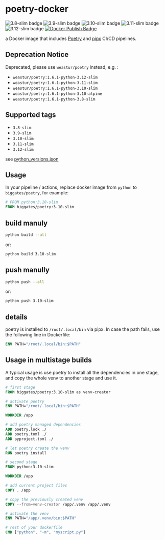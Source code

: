 # poetry-docker

![3.8-slim badge](https://img.shields.io/docker/v/biggates/poetry/3.8-slim?label=biggates%2Fpoetry&logo=docker) ![3.9-slim badge](https://img.shields.io/docker/v/biggates/poetry/3.9-slim?label=biggates%2Fpoetry&logo=docker) ![3.10-slim badge](https://img.shields.io/docker/v/biggates/poetry/3.10-slim?label=biggates%2Fpoetry&logo=docker) ![3.11-slim badge](https://img.shields.io/docker/v/biggates/poetry/3.11-slim?label=biggates%2Fpoetry&logo=docker) ![3.12-slim badge](https://img.shields.io/docker/v/biggates/poetry/3.12-slim?label=biggates%2Fpoetry&logo=docker) [![Docker Publish Badge](https://github.com/biggates/poetry-docker/actions/workflows/docker-publish.yml/badge.svg?branch=master)](https://github.com/biggates/poetry-docker/actions/workflows/docker-publish.yml)

a Docker image that includes [Poetry](https://python-poetry.org/) and [pipx](https://pypa.github.io/pipx/) CI/CD pipelines.

## Deprecation Notice

Deprecated, please use `weastur/poetry` instead, e.g. :

- `weastur/poetry:1.6.1-python-3.12-slim`
- `weastur/poetry:1.6.1-python-3.11-slim`
- `weastur/poetry:1.6.1-python-3.10-slim`
- `weastur/poetry:1.6.1-python-3.10-alpine`
- `weastur/poetry:1.6.1-python-3.8-slim`

## Supported tags

- `3.8-slim`
- `3.9-slim`
- `3.10-slim`
- `3.11-slim`
- `3.12-slim`

see [python_versions.json](./python_versions.json)

## Usage

In your pipeline / actions, replace docker image from `python` to `biggates/poetry`, for example:

```dockerfile
# FROM python:3.10-slim
FROM biggates/poetry:3.10-slim
```

## build manuly

```bash
python build --all
```

or:

```bash
python build 3.10-slim
```

## push manully

```bash
python push --all
```

or:

```bash
python push 3.10-slim
```

## details

poetry is installed to `/root/.local/bin` via pipx. In case the path fails, use the following line in Dockerfile:

```dockerfile
ENV PATH="/root/.local/bin:$PATH"
```

## Usage in multistage builds

A typical usage is use poetry to install all the dependencies in one stage, and copy the whole venv to another stage and use it.

```dockerfile
# first stage
FROM biggates/poetry:3.10-slim as venv-creator

# activate poetry
ENV PATH="/root/.local/bin:$PATH"

WORKDIR /app

# add poetry managed dependencies
ADD poetry.lock ./
ADD poetry.toml ./
ADD pyproject.toml ./

# let poetry create the venv
RUN poetry install

# second stage
FROM python:3.10-slim

WORKDIR /app

# add current project files
COPY . /app

# copy the previously created venv
COPY --from=venv-creator /app/.venv /app/.venv

# activate the venv
ENV PATH="/app/.venv/bin:$PATH"

# rest of your dockerfile
CMD ["python", "-m", "myscript.py"]

```

